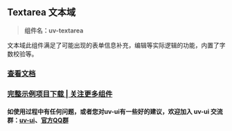 ## Textarea 文本域

> **组件名：uv-textarea**

文本域此组件满足了可能出现的表单信息补充，编辑等实际逻辑的功能，内置了字数校验等。

### <a href="https://www.uvui.cn/components/textarea.html" target="_blank">查看文档</a>

### [完整示例项目下载 | 关注更多组件](https://ext.dcloud.net.cn/plugin?name=uv-ui)

#### 如使用过程中有任何问题，或者您对uv-ui有一些好的建议，欢迎加入 uv-ui 交流群：<a href="https://ext.dcloud.net.cn/plugin?id=12287" target="_blank">uv-ui</a>、<a href="https://www.uvui.cn/components/addQQGroup.html" target="_blank">官方QQ群</a>
